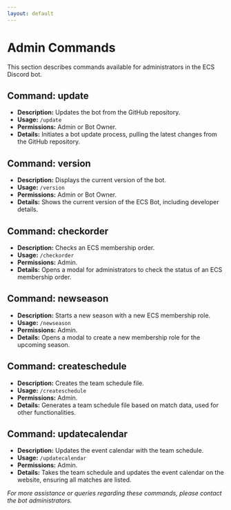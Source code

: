 ```yaml
---
layout: default
---
```


# Admin Commands

This section describes commands available for administrators in the ECS Discord bot.

## Command: update

- **Description:** Updates the bot from the GitHub repository.
- **Usage:** `/update`
- **Permissions:** Admin or Bot Owner.
- **Details:** Initiates a bot update process, pulling the latest changes from the GitHub repository.

## Command: version

- **Description:** Displays the current version of the bot.
- **Usage:** `/version`
- **Permissions:** Admin or Bot Owner.
- **Details:** Shows the current version of the ECS Bot, including developer details.

## Command: checkorder

- **Description:** Checks an ECS membership order.
- **Usage:** `/checkorder`
- **Permissions:** Admin.
- **Details:** Opens a modal for administrators to check the status of an ECS membership order.

## Command: newseason

- **Description:** Starts a new season with a new ECS membership role.
- **Usage:** `/newseason`
- **Permissions:** Admin.
- **Details:** Opens a modal to create a new membership role for the upcoming season.

## Command: createschedule

- **Description:** Creates the team schedule file.
- **Usage:** `/createschedule`
- **Permissions:** Admin.
- **Details:** Generates a team schedule file based on match data, used for other functionalities.

## Command: updatecalendar

- **Description:** Updates the event calendar with the team schedule.
- **Usage:** `/updatecalendar`
- **Permissions:** Admin.
- **Details:** Takes the team schedule and updates the event calendar on the website, ensuring all matches are listed.

*For more assistance or queries regarding these commands, please contact the bot administrators.*
